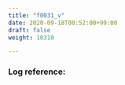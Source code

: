 ```yaml
---
title: "f0031_v"
date: 2020-09-18T00:52:00+99:00
draft: false
weight: 10310

---
```


### Log reference: <no value>

```

